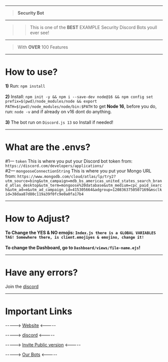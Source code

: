 ---------------
>  __Security Bot__
--------
> > This is one of the __BEST__ EXAMPLE Security Discord Bots youll ever see!
----------------------
> With __OVER__ 100 Features

---------------

# How to use?

**1)** Run: `npm install`<br><br>
**2)** Install: `npm init -y && npm i --save-dev node@16 && npm config set prefix=$(pwd)/node_modules/node && export PATH=$(pwd)/node_modules/node/bin:$PATH` to get **Node 16**, before you do, run: `node -v` and if already on v16 dont do anything.<br><br>
**3)** The bot run on `Discord.js 13` so Install if needed!
___________________

# What are the .envs?

#1— `token` This is where you put your Discord bot token from: `https://discord.com/developers/applications/`<br>
#2— `mongooseConnectionString` This is where you put your Mongo URL from: `https://www.mongodb.com/cloud/atlas/lp/try2?utm_source=bing&utm_campaign=mdb_bs_americas_united_states_search_brand_atlas_desktop&utm_term=mongoose%20database&utm_medium=cpc_paid_search&utm_ad=e&utm_ad_campaign_id=415305664&adgroup=1208363750507169&msclkid=38daa87d80c119a39f0fc9e0a0fa17b4`

___________________

# How to Adjust?
**To Change the YES & NO emojis: `Index.js there is a GLOBAL VARIABLES TAG! Somewhere there, is client.emojiyes & emojino, change it!`**<br><br>
**To change the Dashboard, go to `Dashboard/views/file-name.ejs`!**


___________________
# Have any errors?
Join the [discord](https://discord.gg/dmb2ScQRpw)
___________________

# __Important Links__

-----> [Website](https://dev.vcodez.net) <-----

-----> [discord](https://discord.gg/dmb2ScQRpw) <-----

-----> [Invite Public version](https://discord.com/api/oauth2/authorize?client_id=918266258074529862&permissions=8&scope=bot) <-----

-----> [Our Bots](https://dev.vcodez.net#ourbots) <-----
